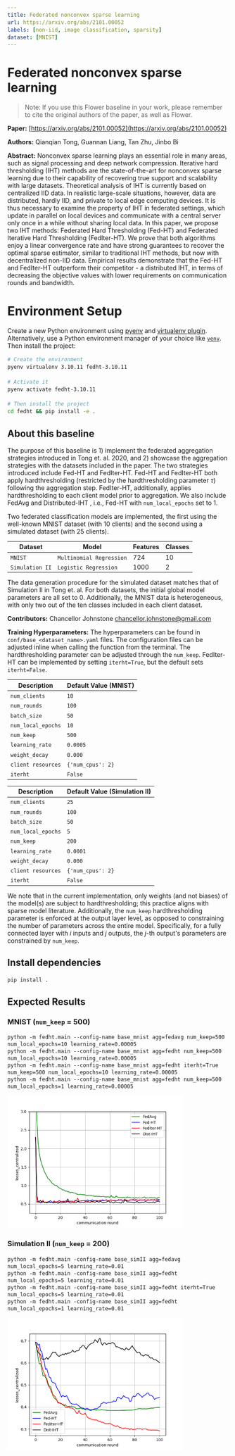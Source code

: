 ```yaml
---
title: Federated nonconvex sparse learning
url: https://arxiv.org/abs/2101.00052
labels: [non-iid, image classification, sparsity]
dataset: [MNIST]
---
```


# Federated nonconvex sparse learning

> Note: If you use this Flower baseline in your work, please remember to cite the original authors of the paper, as well as Flower.

**Paper:** [https://arxiv.org/abs/2101.00052](https://arxiv.org/abs/2101.00052)

**Authors:** Qianqian Tong, Guannan Liang, Tan Zhu, Jinbo Bi

**Abstract:** Nonconvex sparse learning plays an essential role in many areas, such as signal processing and deep network compression. Iterative hard thresholding (IHT) methods are the state-of-the-art for nonconvex sparse learning due to their capability of recovering true support and scalability with large datasets. Theoretical analysis of IHT is currently based on centralized IID data. In realistic large-scale situations, however, data are distributed, hardly IID, and private to local edge computing devices. It is thus necessary to examine the property of IHT in federated settings, which update in parallel on local devices and communicate with a central server only once in a while without sharing local data. In this paper, we propose two IHT methods: Federated Hard Thresholding (Fed-HT) and Federated Iterative Hard Thresholding (FedIter-HT). We prove that both algorithms enjoy a linear convergence rate and have strong guarantees to recover the optimal sparse estimator, similar to traditional IHT methods, but now with decentralized non-IID data. Empirical results demonstrate that the Fed-HT and FedIter-HT outperform their competitor - a distributed IHT, in terms of decreasing the objective values with lower requirements on communication rounds and bandwidth.

# Environment Setup

Create a new Python environment using [pyenv](https://github.com/pyenv/pyenv) and [virtualenv plugin](https://github.com/pyenv/pyenv-virtualenv). Alternatively, use a Python environment manager of your choice like [`venv`](https://docs.python.org/3/library/venv.html). Then install the project:

```bash
# Create the environment
pyenv virtualenv 3.10.11 fedht-3.10.11

# Activate it
pyenv activate fedht-3.10.11

# Then install the project
cd fedht && pip install -e .
```

## About this baseline

The purpose of this baseline is 1) implement the federated aggregation strategies introduced in Tong et. al. 2020, and 2) showcase the aggregation strategies with the datasets included in the paper. The two strategies introduced include Fed-HT and FedIter-HT. Fed-HT and FedIter-HT both apply hardthresholding (restricted by the hardthresholding parameter $\tau$) following the aggregation step. FedIter-HT, additionally, applies hardthresholding to each client model prior to aggregation. We also include FedAvg and Distributed-IHT , i.e., Fed-HT with `num_local_epochs` set to 1.

Two federated classification models are implemented, the first using the well-known MNIST dataset (with 10 clients) and the second using a simulated dataset (with 25 clients).

| Dataset           | Model                            | Features | Classes |
| ------------------| ---------------------------------|----------|---------|
| `MNIST`           | `Multinomial Regression`         |724       | 10      |
| `Simulation II`   | `Logistic Regression`            |1000      | 2       |

The data generation procedure for the simulated dataset matches that of Simulation II in Tong et. al. For both datasets, the initial global model parameters are all set to 0. Additionally, the MNIST data is heterogeneous, with only two out of the ten classes included in each client dataset.

**Contributors:** Chancellor Johnstone <chancellor.johnstone@gmail.com>

**Training Hyperparameters:** The hyperparameters can be found in `conf/base_<dataset_name>.yaml` files. The configuration files can be adjusted inline when calling the function from the terminal. The hardthresholding parameter can be adjusted through the `num_keep`. FedIter-HT can be implemented by setting `iterht=True`, but the default sets `iterht=False`. 

| Description           | Default Value (MNIST)               |
| --------------------- | ----------------------------------- |
| `num_clients`         | `10`                                |
| `num_rounds`          | `100`                               |
| `batch_size`          | `50`                                |
| `num_local_epochs`    | `10`                                |
| `num_keep`            | `500`                               |
| `learning_rate`       | `0.0005`                            |
| `weight_decay`        | `0.000`                             |
| `client resources`    | `{'num_cpus': 2}`                   |
| `iterht`              | `False`                             |

| Description           | Default Value (Simulation II)       |
| --------------------- | ----------------------------------- |
| `num_clients`         | `25`                                |
| `num_rounds`          | `100`                               |
| `batch_size`          | `50`                                |
| `num_local_epochs`    | `5`                                 |
| `num_keep`            | `200`                               |
| `learning_rate`       | `0.0001`                            |
| `weight_decay`        | `0.000`                             |
| `client resources`    | `{'num_cpus': 2}`                   |
| `iterht`              | `False`                             |

We note that in the current implementation, only weights (and not biases) of the model(s) are subject to hardthresholding; this practice aligns with sparse model literature. Additionally, the `num_keep` hardthresholding parameter is enforced at the output layer level, as opposed to constraining the number of parameters across the entire model. Specifically, for a fully connected layer with $i$ inputs and $j$ outputs, the $j$-th output's parameters are constrained by `num_keep`.

## Install dependencies

```bash
pip install .
```

## Expected Results
### MNIST (`num_keep` = 500)
```
python -m fedht.main --config-name base_mnist agg=fedavg num_keep=500 num_local_epochs=10 learning_rate=0.00005
python -m fedht.main --config-name base_mnist agg=fedht num_keep=500 num_local_epochs=10 learning_rate=0.00005
python -m fedht.main --config-name base_mnist agg=fedht iterht=True num_keep=500 num_local_epochs=10 learning_rate=0.00005
python -m fedht.main --config-name base_mnist agg=fedht num_keep=500 num_local_epochs=1 learning_rate=0.00005
```
<img src="fedht/loss_results_mnist.png" width="400"/> 

### Simulation II (`num_keep` = 200)
```
python -m fedht.main -config-name base_simII agg=fedavg num_local_epochs=5 learning_rate=0.01
python -m fedht.main -config-name base_simII agg=fedht num_local_epochs=5 learning_rate=0.01
python -m fedht.main -config-name base_simII agg=fedht iterht=True num_local_epochs=5 learning_rate=0.01
python -m fedht.main -config-name base_simII agg=fedht num_local_epochs=1 learning_rate=0.01
```
<img src="fedht/loss_results_simII.png" width="400"/> 
